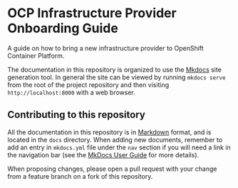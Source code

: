 # OCP Infrastructure Provider Onboarding Guide
A guide on how to bring a new infrastructure provider to OpenShift Container Platform.

The documentation in this repository is organized to use the
[Mkdocs](https://www.mkdocs.org) site generation tool. In general the site can
be viewed by running `mkdocs serve` from the root of the project repository
and then visiting `http://localhost:8000` with a web browser.

## Contributing to this repository

All the documentation in this repository is in [Markdown](https://www.markdownguide.org/)
format, and is located in the `docs` directory. When adding new documents, remember
to add an entry in `mkdocs.yml` file under the `nav` section if you will need a
link in the navigation bar (see the
[MkDocs User Guide](https://www.mkdocs.org/user-guide/writing-your-docs/#configure-pages-and-navigation)
for more details).

When proposing changes, please open a pull request with your change from a feature
branch on a fork of this repository.
